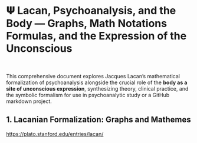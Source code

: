
<br>

# 𝚿 Lacan, Psychoanalysis, and the Body — Graphs, Math Notations Formulas, and the Expression of the Unconscious

<br>


This comprehensive document explores Jacques Lacan’s mathematical formalization of psychoanalysis alongside the crucial role of the **body as a site of unconscious expression**, synthesizing theory, clinical practice, and the symbolic formalism for use in psychoanalytic study or a GitHub markdown project.

## 1. Lacanian Formalization: Graphs and Mathemes






https://plato.stanford.edu/entries/lacan/
